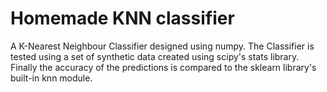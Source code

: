 # Homemade KNN classifier

A K-Nearest Neighbour Classifier designed using numpy. 
The Classifier is tested using a set of synthetic data created using scipy's stats library. Finally the accuracy of the predictions is compared to the sklearn library's built-in knn module. 
